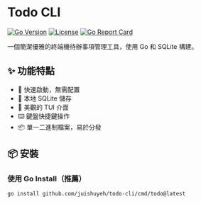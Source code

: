 # Todo CLI

[![Go Version](https://img.shields.io/github/go-mod/go-version/yourname/todo-cli)](https://golang.org/)
[![License](https://img.shields.io/github/license/yourname/todo-cli)](LICENSE)
[![Go Report Card](https://goreportcard.com/badge/github.com/juishuyeh/todo-cli)](https://goreportcard.com/report/github.com/juishuyeh/todo-cli)

一個簡潔優雅的終端機待辦事項管理工具，使用 Go 和 SQLite 構建。

## ✨ 功能特點

- 🚀 快速啟動，無需配置
- 💾 本地 SQLite 儲存
- 🎨 美觀的 TUI 介面
- ⌨️ 鍵盤快捷鍵操作
- 📦 單一二進制檔案，易於分發

## 📦 安裝

### 使用 Go Install（推薦）
```bash
go install github.com/juishuyeh/todo-cli/cmd/todo@latest
